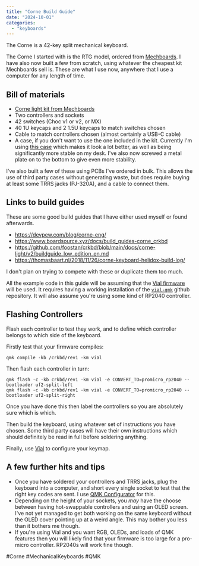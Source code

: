 ```yaml
---
title: "Corne Build Guide"
date: "2024-10-01"
categories: 
  - "keyboards"
---
```


The Corne is a 42-key split mechanical keyboard. 

The Corne I started with is the RTG model, ordered from [Mechboards](https://mechboards.co.uk/). I have also now built a few from scratch, using whatever the cheapest kit Mechboards sell is. These are what I use now, anywhere that I use a computer for any length of time. 

## Bill of materials

* [Corne light kit from Mechboards](https://mechboards.co.uk/collections/featured/products/helidox-corne-kit)
* Two controllers and sockets
* 42 switches (Choc v1 or v2, or MX)
* 40 1U keycaps and 2 1.5U keycaps to match switches chosen
* Cable to match controllers chosen (almost certainly a USB-C cable)
* A case, if you don't want to use the one included in the kit. Currently I'm using [this case](https://www.etsy.com/uk/listing/1179555093/high-profile-corne-3dp-case) which makes it look a lot better, as well as being significantly more stable on my desk. I've also now screwed a metal plate on to the bottom to give even more stability.

I've also built a few of these using PCBs I've ordered in bulk. This allows the use of third party cases without generating waste, but does require buying at least some TRRS jacks (PJ-320A), and a cable to connect them. 

## Links to build guides

These are some good build guides that I have either used myself or found afterwards.

* <https://devpew.com/blog/corne-eng/>
* <https://www.boardsource.xyz/docs/build_guides-corne_crkbd>
* <https://github.com/foostan/crkbd/blob/main/docs/corne-light/v2/buildguide_low_edition_en.md>
* <https://thomasbaart.nl/2018/11/26/corne-keyboard-helidox-build-log/>

I don't plan on trying to compete with these or duplicate them too much.

All the example code in this guide will be assuming that the [Vial firmware](https://github.com/vial-kb/vial-qmk/tree/vial/keyboards/crkbd/rev1) will be used. It requires having a working installation of the [`vial-qmk`](https://github.com/vial-kb/vial-qmk) github repository. It will also assume you're using some kind of RP2040 controller.

## Flashing Controllers

Flash each controller to test they work, and to define which controller belongs to which side of the keyboard. 

Firstly test that your firmware compiles:

    qmk compile -kb /crkbd/rev1 -km vial

Then flash each controller in turn:

    qmk flash -c -kb crkbd/rev1 -km vial -e CONVERT_TO=promicro_rp2040 --bootloader uf2-split-left
    qmk flash -c -kb crkbd/rev1 -km vial -e CONVERT_TO=promicro_rp2040 --bootloader uf2-split-right

Once you have done this then label the controllers so you are absolutely sure which is which.

Then build the keyboard, using whatever set of instructions you have chosen. Some third party cases will have their own instructions which should definitely be read in full before soldering anything.

Finally, use [Vial](https://get.vial.today/) to configure your keymap.

## A few further hits and tips

* Once you have soldered your controllers and TRRS jacks, plug the keyboard into a computer, and short every single socket to test that the right key codes are sent. I use [QMK Configurator](https://config.qmk.fm/#/test) for this.
* Depending on the height of your sockets, you _may_ have the choose between having hot-swappable controllers and using an OLED screen. I've not yet managed to get both working on the same keyboard without the OLED cover pointing up at a weird angle. This may bother you less than it bothers me though.
* If you're using Vial and you want RGB, OLEDs, and loads of QMK features then you will likely find that your firmware is too large for a pro-micro controller. RP2040s will work fine though.

#Corne #MechanicalKeyboards #QMK